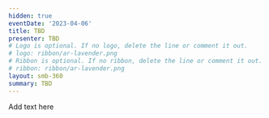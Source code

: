 ```yaml
---
hidden: true
eventDate: '2023-04-06'
title: TBD
presenter: TBD
# Logo is optional. If no logo, delete the line or comment it out.
# logo: ribbon/ar-lavender.png
# Ribbon is optional. If no ribbon, delete the line or comment it out.
# ribbon: ribbon/ar-lavender.png
layout: smb-360
summary: TBD
---
```


Add text here



